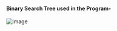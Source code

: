 #### Binary Search Tree used in the Program-
![image](https://user-images.githubusercontent.com/38404580/87884747-34b7f980-ca2e-11ea-8230-3ce99efbac39.png)
